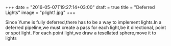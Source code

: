 +++
date = "2016-05-07T19:27:14+03:00"
draft = true
title = "Deferred Lights"
image = "plight1.jpg"
+++

Since Yume is fully deferred,there has to be a way to implement lights.In a deferred pipeline,we must create a pass for each light,be it directional, point or spot light.
For each point light,we draw a tesellated sphere,move it to lights 
